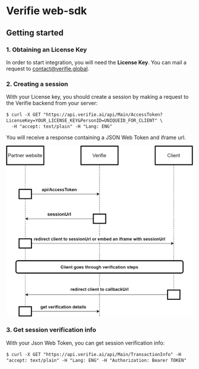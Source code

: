 # Verifie web-sdk

## Getting started

### 1. Obtaining an License Key

In order to start integration, you will need the **License Key**. You can mail a request to contact@verifie.global.


### 2. Creating a session

With your License key, you should create a session by making a request to the Verifie backend from your server:

```shell
$ curl -X GET "https://api.verifie.ai/api/Main/AccessToken?LicenseKey=YOUR_LICENSE_KEY&PersonID=UNIQUEID_FOR_CLIENT" \
  -H "accept: text/plain" -H "Lang: ENG"

```
You will receive a response containing a JSON Web Token and iframe url.

![alt text](https://github.com/verifie-global/web-sdk/blob/master/flow.png?raw=true)

### 3. Get session verification info

With your Json Web Token, you can get session verification info:

```shell
$ curl -X GET "https://api.verifie.ai/api/Main/TransactionInfo" -H "accept: text/plain" -H "Lang: ENG" -H "Authorization: Bearer TOKEN"
